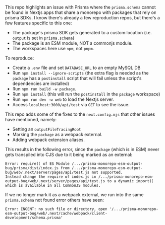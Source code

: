 This repo highlights an issue with Prisma where the `prisma.schema` cannot be found in Nextjs apps that share a monorepo with packages that rely on prisma SDKs. I know there's already a few reproduction repos, but there's a few features specific to this one:
- The package's prisma SDK gets generated to a custom location (i.e. `output` is set in `prisma.schema`)
- The package is an ESM module, NOT a commonjs module.
- The workspaces here use `npm`, not `pnpm`.

To reproduce:

- Create a `.env` file and set `DATABASE_URL` to an empty MySQL DB
- Run `npm install --ignore-scripts` (the extra flag is needed as the `package` has a `postinstall` script that will fail unless the script's dependencies are installed)
- Run `npm run build -w package`.
- Run `npm install` (this will run the `postinstall` in the `package` workspace)
- Run `npm run dev -w web` to load the Nextjs server.
- Access `localhost:3000/api/test` via `GET` to see the issue.


This repo adds some of the fixes to the `next.config.mjs` that other issues have mentioned, namely:
- Setting an `outputFileTracingRoot`
- Marking the `package` as a webpack external.
- Adding webpack extension aliases.

This results in the following error, since the `package` (which is in ESM) never gets transpiled into CJS due to it being marked as an external:
```
Error: require() of ES Module /.../prisma-monorepo-esm-output-bug/prisma/dist/index.js from /.../prisma-monorepo-esm-output-bug/web/.next/server/pages/api/test.js not supported.
Instead change the require of index.js in /.../prisma-monorepo-esm-output-bug/web/.next/server/pages/api/test.js to a dynamic import() which is available in all CommonJS modules.
```

If we no longer mark it as a webpack external, we run into the same `prisma.schema` not found error others have seen:
```
Error: ENOENT: no such file or directory, open '/.../prisma-monorepo-esm-output-bug/web/.next/cache/webpack/client-development/schema.prisma'
```
